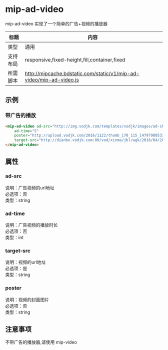 # mip-ad-video
mip-ad-video 实现了一个简单的广告+视频的播放器

标题|内容
----|----
类型|通用
支持布局|responsive,fixed-height,fill,container,fixed
所需脚本|http://mipcache.bdstatic.com/static/v1/mip-ad-video/mip-ad-video.js

## 示例

### 带广告的播放
```html
<mip-ad-video ad-src="http://img.vodjk.com/templates/vodjk/images/ad-shipin/ad-pc-qfk.mp4"
    ad-time="5"
    poster="http://upload.vodjk.com/2016/1122/thumb_170_115_1479798053355.jpg"
    target-src="http://dianbo.vodjk.com:80/vod/xinma/jbl/wgk/2016/04/20/499DBA6FFCD74fc195C4C59859BDA08C.mp4">
</mip-ad-video>
``` 

## 属性

### ad-src
说明：广告视频的url地址  
必选项：否  
类型：string  

### ad-time
说明：广告视频的播放时长  
必选项：否  
类型：int

### target-src
说明：视频的url地址    
必选项：是  
类型：string

### poster
说明：视频的封面图片    
必选项：否  
类型：string

## 注意事项  
不带广告的播放器,请使用 mip-video
